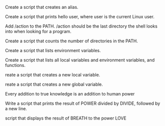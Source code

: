 Create a script that creates an alias.

Create a script that prints hello user, where user is the current Linux user.

Add /action to the PATH. /action should be the last directory the shell looks into when looking for a program.

Create a script that counts the number of directories in the PATH.

Create a script that lists environment variables.

Create a script that lists all local variables and environment variables, and functions.

reate a script that creates a new local variable.

reate a script that creates a new global variable.

 Every addition to true knowledge is an addition to human power

Write a script that prints the result of POWER divided by DIVIDE, followed by a new line.

 script that displays the result of BREATH to the power LOVE


